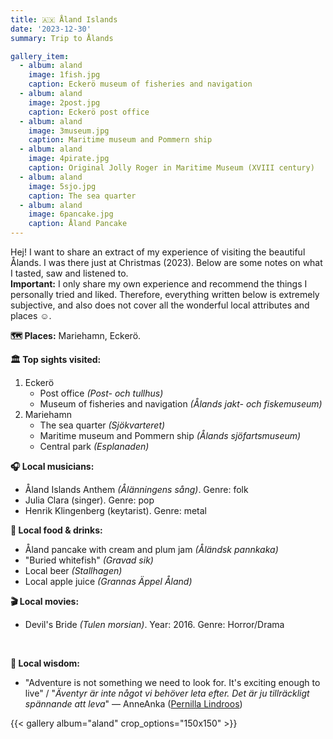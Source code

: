 ```yaml
---
title: 🇦🇽 Åland Islands 
date: '2023-12-30'
summary: Trip to Ålands

gallery_item:
  - album: aland
    image: 1fish.jpg
    caption: Eckerö museum of fisheries and navigation
  - album: aland
    image: 2post.jpg
    caption: Eckerö post office
  - album: aland
    image: 3museum.jpg
    caption: Maritime museum and Pommern ship
  - album: aland
    image: 4pirate.jpg
    caption: Original Jolly Roger in Maritime Museum (XVIII century)
  - album: aland
    image: 5sjo.jpg
    caption: The sea quarter
  - album: aland
    image: 6pancake.jpg
    caption: Åland Pancake
---
```

Hej! I want to share an extract of my experience of visiting the beautiful Ålands. I was there just at Christmas (2023). Below are some notes on what I tasted, saw and listened to.<br>
<b>Important:</b> I only share my own experience and recommend the things I personally tried and liked. Therefore, everything written below is extremely subjective, and also does not cover all the wonderful local attributes and places ☺️.

<b>🗺 Places:</b> Mariehamn, Eckerö.<br>

<b>🏛 Top sights visited: </b>
1. Eckerö
    - Post office <i>(Post- och tullhus)</i>
    - Museum of fisheries and navigation <i>(Ålands jakt- och fiskemuseum)</i>
2. Mariehamn
    - The sea quarter <i>(Sjökvarteret)</i>
    - Maritime museum and Pommern ship <i>(Ålands sjöfartsmuseum)</i>
    - Central park <i>(Esplanaden)</i>



<b>🎧 Local musicians: </b>
- Åland Islands Anthem <i>(Ålänningens sång)</i>. Genre: folk 
- Julia Clara (singer). Genre: pop
- Henrik Klingenberg (keytarist). Genre: metal


<b>🥘 Local food & drinks: </b>
- Åland pancake with cream and plum jam <i>(Åländsk pannkaka)</i>
- "Buried whitefish" <i>(Gravad sik)</i>
- Local beer <i>(Stallhagen)</i>
- Local apple juice <i>(Grannas Äppel Åland)</i>



<b>🎬 Local movies:</b>
- Devil's Bride <i>(Tulen morsian)</i>. Year: 2016. Genre: Horror/Drama
<br>

<b>🦉 Local wisdom:</b>
- "Adventure is not something we need to look for. It's exciting enough to live" / "<i>Äventyr är inte något vi behöver leta efter. Det är ju tillräckligt spännande att leva</i>" — AnneAnka (<a href = "https://www.pernillalindroos.com/" target="_blank">Pernilla Lindroos</a>)

{{< gallery album="aland" crop_options="150x150" >}}
   


